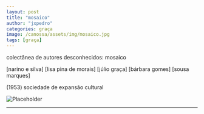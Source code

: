 ```yaml
---
layout: post
title: "mosaico"
author: "jxpedro"
categories: graça
image: /canossa/assets/img/mosaico.jpg
tags: [graça]
---
```


<p >colectânea de autores desconhecidos: mosaico</p>
<p>
[narino e silva]
[lisa pina de morais]
[júlio graça]
[bárbara gomes]
[sousa marques]
</p> 
<p>(1953) sociedade de expansão cultural</p>

![Placeholder](/canossa/assets/img/mosaico.jpg)

<p></p>

<hr/>